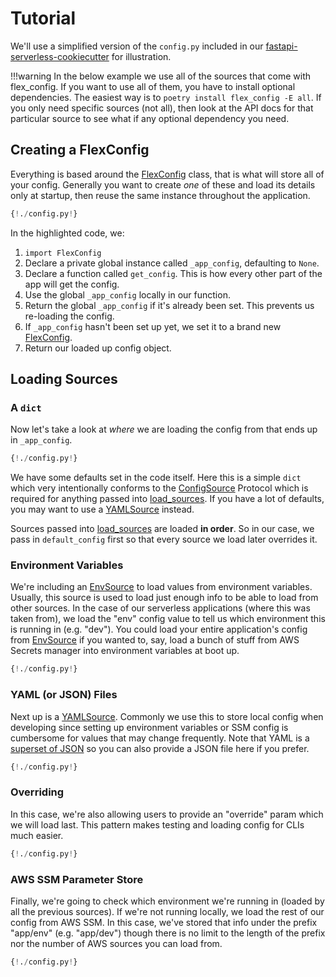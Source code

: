 # Tutorial
We'll use a simplified version of the `config.py` included in our 
[fastapi-serverless-cookiecutter](https://triaxtec.github.io/fastapi-serverless-cookiecutter/) for illustration.

!!!warning
    In the below example we use all of the sources that come with flex_config. If you want to use all of them, you have 
    to install optional dependencies. The easiest way is to `poetry install flex_config -E all`. If you only need specific 
    sources (not all), then look at the API docs for that particular source to see what if any optional dependency you need.
    
## Creating a FlexConfig

Everything is based around the [FlexConfig] class, that is what will store all of your config. Generally you want to
 create *one* of these and load its details only at startup, then reuse the same instance throughout the application.

```python hl_lines="4 6 15 17 19 20 25 37"
{!./config.py!}
```

In the highlighted code, we:

1. `import FlexConfig`
2. Declare a private global instance called `_app_config`, defaulting to `None`.
3. Declare a function called `get_config`. This is how every other part of the app will get the config.
4. Use the global `_app_config` locally in our function.
5. Return the global `_app_config` if it's already been set. This prevents us re-loading the config.
6. If `_app_config` hasn't been set up yet, we set it to a brand new [FlexConfig].
7. Return our loaded up config object.


## Loading Sources

### A `dict`
Now let's take a look at *where* we are loading the config from that ends up in `_app_config`.


```python hl_lines="10 11 12 26 27 31"
{!./config.py!}
```

We have some defaults set in the code itself. Here this is a simple `dict` which very intentionally conforms to the 
 [ConfigSource] Protocol which is required for anything passed into [load_sources]. If you have a lot of defaults, you
 may want to use a [YAMLSource] instead.
 
Sources passed into [load_sources] are loaded **in order**. So in our case, we pass in `default_config` first so that
 every source we load later overrides it.

### Environment Variables
We're including an [EnvSource] to load values from environment variables. Usually, this source is used to load
 just enough info to be able to load from other sources. In the case of our serverless applications (where this was 
 taken from), we load the "env" config value to tell us which environment this is running in (e.g. "dev"). You could
 load your entire application's config from [EnvSource] if you wanted to, say, load a bunch of stuff from AWS Secrets
 manager into environment variables at boot up.
```python hl_lines="4 26 28 31"
{!./config.py!}
```

### YAML (or JSON) Files
Next up is a [YAMLSource]. Commonly we use this to store local config when developing since setting up environment
 variables or SSM config is cumbersome for values that may change frequently. Note that YAML is a [superset of JSON] so
 you can also provide a JSON file here if you prefer.

```python hl_lines="4 26 29 31"
{!./config.py!}
```

### Overriding
In this case, we're also allowing users to provide an "override" param which we will load last. This pattern makes
 testing and loading config for CLIs much easier.
```python hl_lines="15 26 30 31"
{!./config.py!}
```

### AWS SSM Parameter Store
 Finally, we're going to check which environment we're running in (loaded by all the previous sources). If we're not
 running locally, we load the rest of our config from AWS SSM. In this case, we've stored that info under the prefix 
 "app/env" (e.g. "app/dev") though there is no limit to the length of the prefix nor the number of AWS sources you 
 can load from.
```python hl_lines="4 33 34 35"
{!./config.py!}
```

 
[FlexConfig]: api/flex_config.md
[load_sources]: api/flex_config.md#flex_config.FlexConfig.load_sources
[ConfigSource]: api/config_source.md
[YAMLSource]: api/yaml_source.md
[EnvSource]: api/env_source.md
[superset of JSON]: https://yaml.org/spec/1.2/spec.html#id2759572
